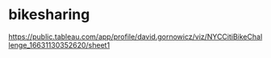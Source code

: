 # bikesharing

https://public.tableau.com/app/profile/david.gornowicz/viz/NYCCitiBikeChallenge_16631130352620/sheet1
